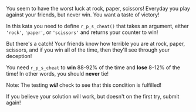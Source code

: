 You seem to have the worst luck at rock, paper, scissors! Everyday you play against your friends, but never win. You want a taste of victory!

In this kata you need to define `r_p_s_cheat()` that takes an argument, either `'rock'`, `'paper'`, or `'scissors'` and returns your counter to win!

But there's a catch! Your friends know how terrible you are at rock, paper, scissors, and if you win all of the time, then they'll see through your deception!

You need `r_p_s_cheat` to __win__ 88-92% of the time and __lose__ 8-12% of the time!
In other words, you should __never__ tie!

Note: The testing ___will___ check to see that this condition is fulfilled!

If you believe your solution will work, but doesn't on the first try, submit again!